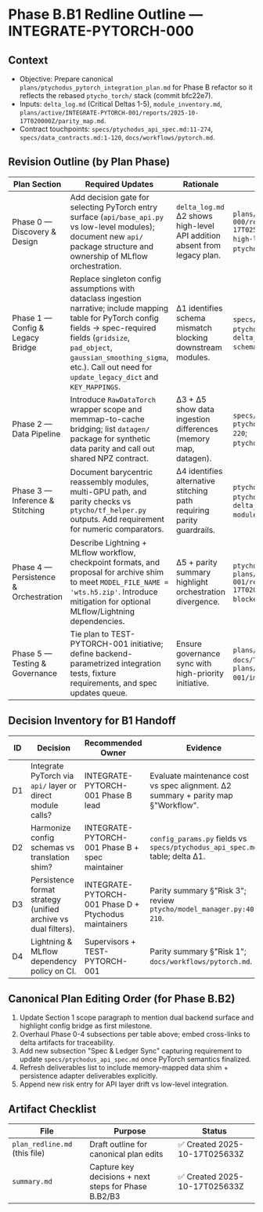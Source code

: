 # Phase B.B1 Redline Outline — INTEGRATE-PYTORCH-000

## Context
- Objective: Prepare canonical `plans/ptychodus_pytorch_integration_plan.md` for Phase B refactor so it reflects the rebased `ptycho_torch/` stack (commit bfc22e7).
- Inputs: `delta_log.md` (Critical Deltas 1-5), `module_inventory.md`, `plans/active/INTEGRATE-PYTORCH-001/reports/2025-10-17T020000Z/parity_map.md`.
- Contract touchpoints: `specs/ptychodus_api_spec.md:11-274`, `specs/data_contracts.md:1-120`, `docs/workflows/pytorch.md`.

## Revision Outline (by Plan Phase)
| Plan Section | Required Updates | Rationale | Source Pointers |
| --- | --- | --- | --- |
| Phase 0 — Discovery & Design | Add decision gate for selecting PyTorch entry surface (`api/base_api.py` vs low-level modules); document new `api/` package structure and ownership of MLflow orchestration. | `delta_log.md` Δ2 shows high-level API addition absent from legacy plan. | `plans/active/INTEGRATE-PYTORCH-000/reports/2025-10-17T025000Z/delta_log.md#🚨-delta-2-new-high-level-api-layer`; `ptycho_torch/api/base_api.py:30-410`. |
| Phase 1 — Config & Legacy Bridge | Replace singleton config assumptions with dataclass ingestion narrative; include mapping table for PyTorch config fields → spec-required fields (`gridsize`, `pad_object`, `gaussian_smoothing_sigma`, etc.). Call out need for `update_legacy_dict` and `KEY_MAPPINGS`. | Δ1 identifies schema mismatch blocking downstream modules. | `specs/ptychodus_api_spec.md:20-125`; `ptycho_torch/config_params.py:1-240`; `delta_log.md#🚨-delta-1-configuration-schema-mismatch`. |
| Phase 2 — Data Pipeline | Introduce `RawDataTorch` wrapper scope and memmap-to-cache bridging; list `datagen/` package for synthetic data parity and call out shared NPZ contract. | Δ3 + Δ5 show data ingestion differences (memory map, datagen). | `specs/data_contracts.md:1-120`; `ptycho_torch/dset_loader_pt_mmap.py:40-220`; `ptycho_torch/datagen/datagen.py:10-210`. |
| Phase 3 — Inference & Stitching | Document barycentric reassembly modules, multi-GPU path, and parity checks vs `ptycho/tf_helper.py` outputs. Add requirement for numeric comparators. | Δ4 identifies alternative stitching path requiring parity guardrails. | `ptycho_torch/reassembly.py:1-220`; `ptycho/tf_helper.py:20-260`; `delta_log.md#⚠️-delta-4-reassembly-module-suite`. |
| Phase 4 — Persistence & Orchestration | Describe Lightning + MLflow workflow, checkpoint formats, and proposal for archive shim to meet `MODEL_FILE_NAME = 'wts.h5.zip'`. Introduce mitigation for optional MLflow/Lightning dependencies. | Δ5 + parity summary highlight orchestration divergence. | `ptycho_torch/train.py:23-226`; `plans/active/INTEGRATE-PYTORCH-001/reports/2025-10-17T020000Z/summary.md#2-critical-path-blockers`. |
| Phase 5 — Testing & Governance | Tie plan to TEST-PYTORCH-001 initiative; define backend-parametrized integration tests, fixture requirements, and spec updates queue. | Ensure governance sync with high-priority initiative. | `plans/pytorch_integration_test_plan.md`; `docs/TESTING_GUIDE.md`; `plans/active/INTEGRATE-PYTORCH-001/implementation.md#phase-e`. |

## Decision Inventory for B1 Handoff
| ID | Decision | Recommended Owner | Evidence |
| --- | --- | --- | --- |
| D1 | Integrate PyTorch via `api/` layer or direct module calls? | INTEGRATE-PYTORCH-001 Phase B lead | Evaluate maintenance cost vs spec alignment. Δ2 summary + parity map §"Workflow". |
| D2 | Harmonize config schemas vs translation shim? | INTEGRATE-PYTORCH-001 Phase B + spec maintainer | `config_params.py` fields vs `specs/ptychodus_api_spec.md` table; delta Δ1. |
| D3 | Persistence format strategy (unified archive vs dual filters). | INTEGRATE-PYTORCH-001 Phase D + Ptychodus maintainers | Parity summary §"Risk 3"; review `ptycho/model_manager.py:40-210`. |
| D4 | Lightning & MLflow dependency policy on CI. | Supervisors + TEST-PYTORCH-001 | Parity summary §"Risk 1"; `docs/workflows/pytorch.md`. |

## Canonical Plan Editing Order (for Phase B.B2)
1. Update Section 1 scope paragraph to mention dual backend surface and highlight config bridge as first milestone.
2. Overhaul Phase 0-4 subsections per table above; embed cross-links to delta artifacts for traceability.
3. Add new subsection "Spec & Ledger Sync" capturing requirement to update `specs/ptychodus_api_spec.md` once PyTorch semantics finalized.
4. Refresh deliverables list to include memory-mapped data shim + persistence adapter deliverables explicitly.
5. Append new risk entry for API layer drift vs low-level integration.

## Artifact Checklist
| File | Purpose | Status |
| --- | --- | --- |
| `plan_redline.md` (this file) | Draft outline for canonical plan edits | ✅ Created 2025-10-17T025633Z |
| `summary.md` | Capture key decisions + next steps for Phase B.B2/B3 | ✅ Created 2025-10-17T025633Z |

